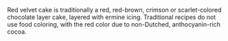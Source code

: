 

Red velvet cake is traditionally a red, red-brown, crimson or scarlet-colored chocolate
 layer cake, layered with ermine icing. Traditional recipes do not use food coloring, 
 with the red color due to non-Dutched, anthocyanin-rich cocoa.